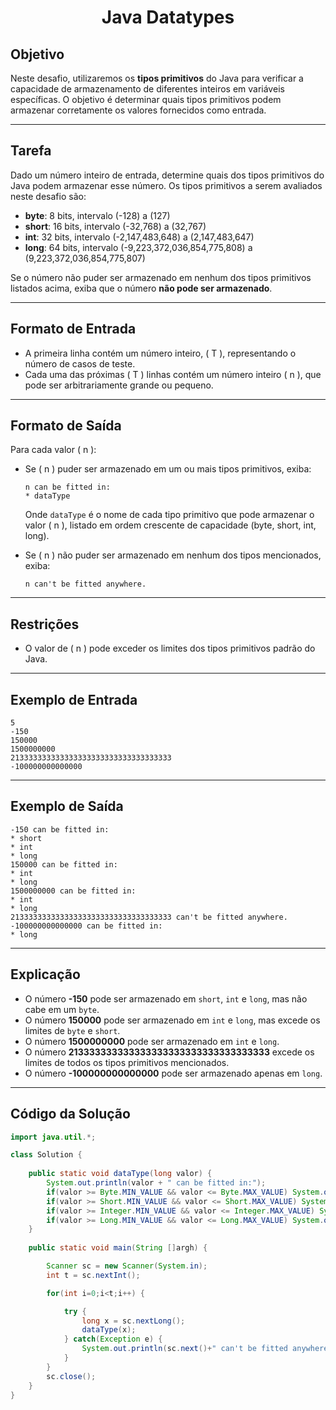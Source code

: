 

<h1 align=center> Java Datatypes </h1>

## Objetivo

Neste desafio, utilizaremos os **tipos primitivos** do Java para verificar a capacidade de armazenamento de diferentes inteiros em variáveis específicas. O objetivo é determinar quais tipos primitivos podem armazenar corretamente os valores fornecidos como entrada.

---

## Tarefa

Dado um número inteiro de entrada, determine quais dos tipos primitivos do Java podem armazenar esse número. Os tipos primitivos a serem avaliados neste desafio são:

- **byte**: 8 bits, intervalo \(-128\) a \(127\)
- **short**: 16 bits, intervalo \(-32,768\) a \(32,767\)
- **int**: 32 bits, intervalo \(-2,147,483,648\) a \(2,147,483,647\)
- **long**: 64 bits, intervalo \(-9,223,372,036,854,775,808\) a \(9,223,372,036,854,775,807\)

Se o número não puder ser armazenado em nenhum dos tipos primitivos listados acima, exiba que o número **não pode ser armazenado**.

---

## Formato de Entrada

- A primeira linha contém um número inteiro, \( T \), representando o número de casos de teste.
- Cada uma das próximas \( T \) linhas contém um número inteiro \( n \), que pode ser arbitrariamente grande ou pequeno.

---

## Formato de Saída

Para cada valor \( n \):

- Se \( n \) puder ser armazenado em um ou mais tipos primitivos, exiba:
  ```plaintext
  n can be fitted in:
  * dataType
  ```
  Onde `dataType` é o nome de cada tipo primitivo que pode armazenar o valor \( n \), listado em ordem crescente de capacidade (byte, short, int, long).

- Se \( n \) não puder ser armazenado em nenhum dos tipos mencionados, exiba:
  ```plaintext
  n can't be fitted anywhere.
  ```

---

## Restrições

- O valor de \( n \) pode exceder os limites dos tipos primitivos padrão do Java.

---

## Exemplo de Entrada

```plaintext
5
-150
150000
1500000000
213333333333333333333333333333333333
-100000000000000
```

---

## Exemplo de Saída

```plaintext
-150 can be fitted in:
* short
* int
* long
150000 can be fitted in:
* int
* long
1500000000 can be fitted in:
* int
* long
213333333333333333333333333333333333 can't be fitted anywhere.
-100000000000000 can be fitted in:
* long
```

---

## Explicação

- O número **-150** pode ser armazenado em `short`, `int` e `long`, mas não cabe em um `byte`.
- O número **150000** pode ser armazenado em `int` e `long`, mas excede os limites de `byte` e `short`.
- O número **1500000000** pode ser armazenado em `int` e `long`.
- O número **213333333333333333333333333333333333** excede os limites de todos os tipos primitivos mencionados.
- O número **-100000000000000** pode ser armazenado apenas em `long`.

---

## Código da Solução

```java
import java.util.*;

class Solution {
    
    public static void dataType(long valor) {
        System.out.println(valor + " can be fitted in:");
        if(valor >= Byte.MIN_VALUE && valor <= Byte.MAX_VALUE) System.out.println("* byte");
        if(valor >= Short.MIN_VALUE && valor <= Short.MAX_VALUE) System.out.println("* short");
        if(valor >= Integer.MIN_VALUE && valor <= Integer.MAX_VALUE) System.out.println("* int");
        if(valor >= Long.MIN_VALUE && valor <= Long.MAX_VALUE) System.out.println("* long");
    }
    
    public static void main(String []argh) {

        Scanner sc = new Scanner(System.in);
        int t = sc.nextInt();

        for(int i=0;i<t;i++) {

            try {
                long x = sc.nextLong();
                dataType(x);
            } catch(Exception e) {
                System.out.println(sc.next()+" can't be fitted anywhere.");
            }
        }
        sc.close();
    }
}
```
